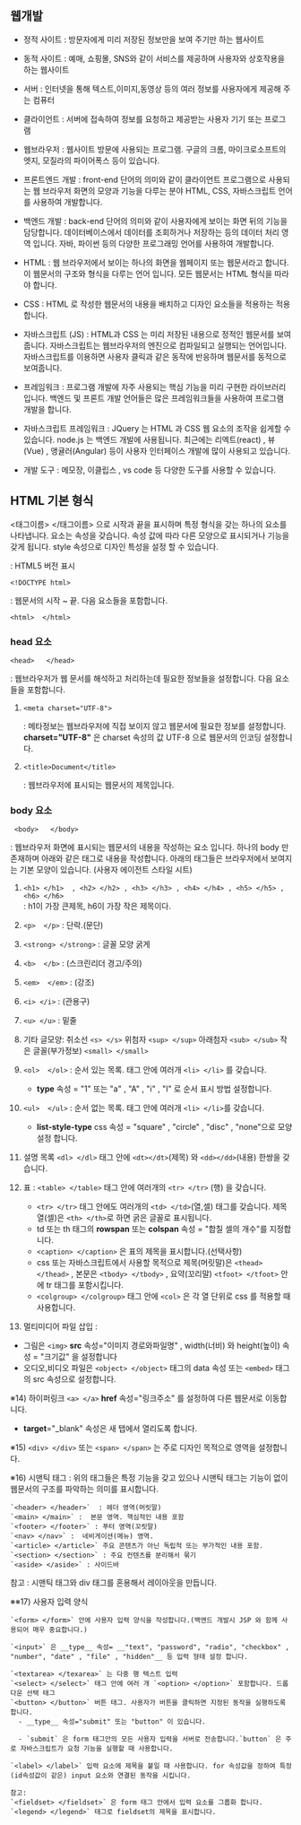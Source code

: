 ## 웹개발

-   정적 사이트 : 방문자에게 미리 저장된 정보만을 보여 주기만 하는 웹사이트
-   동적 사이트 : 예매, 쇼핑몰, SNS와 같이 서비스를 제공하며 사용자와 상호작용을 하는 웹사이트

-   서버 : 인터넷을 통해 텍스트,이미지,동영상 등의 여러 정보를 사용자에게 제공해 주는 컴퓨터
-   클라이언트 : 서버에 접속하여 정보를 요청하고 제공받는 사용자 기기 또는 프로그램

-   웹브라우저 : 웹사이트 방문에 사용되는 프로그램. 구글의 크롬, 마이크로소프트의 엣지, 모질라의 파이어폭스 등이 있습니다.

-   프론트엔드 개발 : front-end 단어의 의미와 같이 클라이언트 프로그램으로 사용되는 웹 브라우저 화면의 모양과 기능을 다루는 분야
    HTML, CSS, 자바스크립트 언어를 사용하여 개발합니다.
-   백엔드 개발 : back-end 단어의 의미와 같이 사용자에게 보이는 화면 뒤의 기능을 담당합니다. 데이터베이스에서 데이터를 조회하거나
    저장하는 등의 데이터 처리 영역 입니다. 자바, 파이썬 등의 다양한 프로그래밍 언어를 사용하여 개발합니다.

-   HTML : 웹 브라우저에서 보이는 하나의 화면을 웹페이지 또는 웹문서라고 합니다. 이 웹문서의 구조와 형식을 다루는 언어 입니다.
    모든 웹문서는 HTML 형식을 따라야 합니다.
-   CSS : HTML 로 작성한 웹문서의 내용을 배치하고 디자인 요소들을 적용하는 적용합니다.
-   자바스크립트 (JS) : HTML과 CSS 는 미리 저장된 내용으로 정적인 웹문서를 보여줍니다. 자바스크립트는 웹브라우저의 엔진으로
    컴파일되고 실행되는 언어입니다. 자바스크립트를 이용하면 사용자 클릭과 같은 동작에 반응하며 웹문서를 동적으로 보여줍니다.
-   프레임워크 : 프로그램 개발에 자주 사용되는 핵심 기능을 미리 구현한 라이브러리 입니다. 백엔드 및 프론트 개발 언어들은
    많은 프레임워크들을 사용하여 프로그램 개발을 합니다.

-   자바스크립트 프레임워크 :
    JQuery 는 HTML 과 CSS 웹 요소의 조작을 쉽게할 수 있습니다.
    node.js 는 백엔드 개발에 사용됩니다.
    최근에는 리엑트(react) , 뷰(Vue) , 앵귤러(Angular) 등이 사용자 인터페이스 개발에 많이 사용되고 있습니다.

-   개발 도구 : 메모장, 이클립스 , vs code 등 다양한 도구를 사용할 수 있습니다.

## HTML 기본 형식

<태그이름> </태그이름> 으로 시작과 끝을 표시하며 특정 형식을 갖는 하나의 요소를 나타냅니다.
요소는 속성을 갖습니다. 속성 값에 따라 다른 모양으로 표시되거나 기능을 갖게 됩니다.
style 속성으로 디자인 특성을 설정 할 수 있습니다.

: HTML5 버전 표시

    <!DOCTYPE html>

: 웹문서의 시작 ~ 끝. 다음 요소들을 포함합니다.

    <html>  </html>

### head 요소

    <head>   </head>

: 웹브라우저가 웹 문서를 해석하고 처리하는데 필요한 정보들을 설정합니다. 다음 요소들을 포함합니다.

1.  `<meta charset="UTF-8">`

    : 메타정보는 웹브라우저에 직접 보이지 않고 웹문서에 필요한 정보를 설정합니다. **charset="UTF-8"** 은 charset 속성의 값 UTF-8 으로 웹문서의 인코딩 설정합니다.

2.  `<title>Document</title>`

    : 웹브라우저에 표시되는 웹문서의 제목입니다.

### body 요소

     <body>   </body>

: 웹브라우저 화면에 표시되는 웹문서의 내용을 작성하는 요소 입니다. 하나의 body 만 존재하며 아래와 같은 태그로 내용을 작성합니다. 아래의 태그들은 브라우저에서 보여지는 기본 모양이 있습니다.
(사용자 에이전트 스타일 시트)

1. `<h1> </h1>  , <h2> </h2> , <h3> </h3> , <h4> </h4> , <h5> </h5> , <h6> </h6> `  
   : h1이 가장 큰제목, h6이 가장 작은 제목이다.

2. `<p>  </p>` : 단락.(문단)
3. `<strong> </strong>` : 글꼴 모양 굵게
4. `<b>  </b>` : (스크린리더 경고/주의)
5. `<em>  </em>` : (강조)
6. `<i> </i>` : (관용구)
7. `<u> </u>` : 밑줄
8. 기타 글모양: 취소선 `<s> </s>` 위첨자 `<sup> </sup>` 아래첨자 `<sub> </sub>` 작은 글꼴(부가정보) `<small> </small>`
9. `<ol>  </ol>` : 순서 있는 목록. 태그 안에 여러개 `<li> </li>` 를 갖습니다.

    - **type** 속성 = "1" 또는 "a" , "A" , "i" , "I" 로 순서 표시 방법 설정합니다.

10. `<ul>  </ul>` : 순서 없는 목록. 태그 안에 여러개 `<li> </li>`를 갖습니다.
    - **list-style-type** css 속성 = "square" , "circle" , "disc" , "none"으로 모양 설정 합니다.
11. 설명 목록 `<dl> </dl>` 태그 안에 `<dt></dt>`(제목) 와 `<dd></dd>`(내용) 한쌍을 갖습니다.
12. 표 : `<table> </table>` 태그 안에 여러개의 `<tr> </tr>` (행) 을 갖습니다.

    - `<tr> </tr>` 태그 안에도 여러개의 `<td> </td>`(열,셀) 태그를 갖습니다. 제목 열(셀)은 `<th> </th>`로 하면 굵은 글꼴로 표시됩니다.
    - td 또는 th 태그의 **rowspan** 또는 **colspan** 속성 = "합칠 셀의 개수"를 지정합니다.
    - `<caption> </caption>` 은 표의 제목을 표시합니다.(선택사항)
    - css 또는 자바스크립트에서 사용할 목적으로
      제목(머릿말)은 `<thead> </thead>` , 본문은 `<tbody> </tbody>` , 요약(꼬리말) `<tfoot> </tfoot>` 안에 tr 태그를 포함시킵니다.
    - `<colgroup> </colgroup>` 태그 안에 `<col>` 은 각 열 단위로 css 를 적용할 때 사용합니다.

13. 멀티미디어 파일 삽입 :

-   그림은 `<img>` **src** 속성="이미지 경로와파일명" , width(너비) 와 height(높이) 속성 = "크기값" 을 설정합니다
-   오디오,비디오 파일은 `<object> </object>` 태그의 data 속성 또는 `<embed>` 태그의 src 속성으로 설정합니다.

※14) 하이퍼링크 `<a> </a>` **href** 속성="링크주소" 를 설정하여 다른 웹문서로 이동합니다.

-   **target**="\_blank" 속성은 새 탭에서 열리도록 합니다.

※15) `<div> </div>` 또는 `<span> </span>` 는 주로 디자인 목적으로 영역을 설정합니다.

※16) 시맨틱 태그 : 위의 태그들은 특정 기능을 갖고 있으나 시맨틱 태그는 기능이 없이 웹문서의 구조를 파악하는 의미를 표시합니다.

    `<header> </header>`  : 헤더 영역(머릿말)
    `<main> </main>` :  본문 영역. 핵심적인 내용 포함
    `<footer> </footer>` : 푸터 영역(꼬릿말)
    `<nav> </nav>` :  네비게이션(메뉴) 영역.
    `<article> </article>` 주요 콘텐츠가 아닌 독립적 또는 부가적인 내용 포함.
    `<section> </section>` : 주요 컨텐츠를 분리해서 묶기
    `<aside> </aside>` : 사이드바

참고 : 시맨틱 태그와 div 태그를 혼용해서 레이아웃을 만듭니다.
  
※※17) 사용자 입력 양식

    `<form> </form>` 안에 사용자 입력 양식을 작성합니다.(백엔드 개발시 JSP 와 함께 사용되어 매우 중요합니다.)

    `<input>` 은 __type__ 속성= __"text", "password", "radio", "checkbox" , "number", "date" , "file" , "hidden"__ 등 입력 형태 설정 합니다.

    `<textarea> </texarea>` 는 다중 행 텍스트 입력
    `<select> </select>` 태그 안에 여러 개 `<option> </option>` 포함합니다. 드롭다운 선택 태그
    `<button> </button>` 버튼 태그. 사용자가 버튼을 클릭하면 지정된 동작을 실행하도록 합니다.
      - __type__ 속성="submit" 또는 "button" 이 있습니다.

      - `submit` 은 form 태그안의 모든 사용자 입력을 서버로 전송합니다.`button` 은 주로 자바스크립트가 요청 기능을 실행할 때 사용합니다.

    `<label> </label>` 입력 요소에 제목을 붙일 때 사용합니다. for 속성값을 정하여 특정(id속성값이 같은) input 요소와 연결된 동작을 시킵니다.

    참고:
    `<fieldset> </fieldset>` 은 form 태그 안에서 입력 요소를 그룹화 합니다. `<legend> </legend>` 태그로 fieldset의 제목을 표시합니다.
